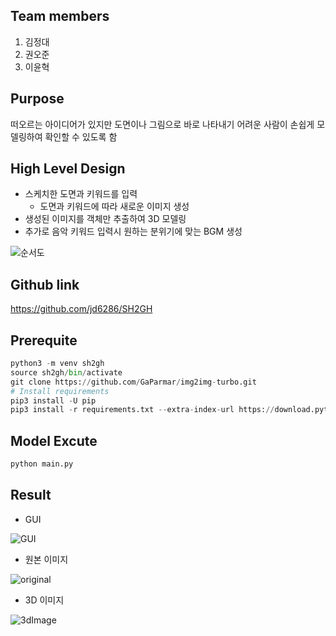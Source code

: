 ## Team members

1. 김정대
2. 권오준
3. 이윤혁

## Purpose

떠오르는 아이디어가 있지만 도면이나 그림으로 바로 나타내기 어려운 사람이 손쉽게 모델링하여 확인할 수 있도록 함

## High Level Design

- 스케치한 도면과 키워드를 입력
    - 도면과 키워드에 따라 새로운 이미지 생성
- 생성된 이미지를 객체만 추출하여 3D 모델링
- 추가로 음악 키워드 입력시 원하는 분위기에 맞는 BGM 생성

![순서도](https://media.discordapp.net/attachments/1244871418609664067/1250275783834865664/mini_project.jpg?ex=666a598f&is=6669080f&hm=bcb79ec74bb9e6d5387f4529d9ca4844775baacccda992e9c26f3cc268306846&=&format=webp)

## Github link

https://github.com/jd6286/SH2GH

## Prerequite

```python
python3 -m venv sh2gh
source sh2gh/bin/activate
git clone https://github.com/GaParmar/img2img-turbo.git
# Install requirements
pip3 install -U pip
pip3 install -r requirements.txt --extra-index-url https://download.pytorch.org/whl/cpu
```

## Model Excute

```python
python main.py
```

## Result
- GUI
  
![GUI](https://media.discordapp.net/attachments/1244871418609664067/1250262847338844221/program_ui.png?ex=666a4d83&is=6668fc03&hm=1da050c1142f4dc543c4fa1759e366e3ea36f3f9f59ea64ef903223098bec159&=&format=webp&quality=lossless)

- 원본 이미지
  
![original](https://cdn.discordapp.com/attachments/1244871418609664067/1250262846235742228/moai.png?ex=666a4d83&is=6668fc03&hm=fb3c5ca90b5da84b80696f1461d1913db4f4e2ed3cfd4a5542b2cc156a3c1714&)

- 3D 이미지
  
![3dImage](https://media.discordapp.net/attachments/1244871418609664067/1250262846688854026/3d_moai.png?ex=666a4d83&is=6668fc03&hm=2e7d388931d19bca399f1ccda10cb92b545ed36a8bdc0131eb396150d9eba6be&=&format=webp&quality=lossless)

